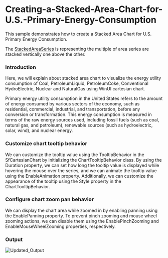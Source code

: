 # Creating-a-Stacked-Area-Chart-for-U.S.-Primary-Energy-Consumption
This sample demonstrates how to create a Stacked Area Chart for U.S. Primary Energy Consumption.

The [StackedAreaSeries](https://help.syncfusion.com/cr/winui/Syncfusion.UI.Xaml.Charts.StackedAreaSeries.html) is representing the multiple of area series are stacked vertically one above the other.

### Introduction

Here, we will explain about stacked area chart to visualize the energy utility consumption of Coal, PetroleumLiquid, PetroleumCoke, Conventional HydroElectric, Nuclear and NaturalGas using WinUI cartesian chart.

Primary energy utility consumption in the United States refers to the amount of energy consumed by various sectors of the economy, such as residential, commercial, industrial, and transportation, before any conversion or transformation. This energy consumption is measured in terms of the raw energy sources used, including fossil fuels (such as coal, natural gas, and petroleum), renewable sources (such as hydroelectric, solar, wind), and nuclear energy.

### Customize chart tooltip behavior

We can customize the tooltip value using the TooltipBehavior in the SfCartesianChart by initializing the ChartTooltipBehavior class. 
By using the Duration property, we can set how long the tooltip value is displayed while hovering the mouse over the series, and we can animate the tooltip value using the EnableAnimation property. 
Additionally, we can customize the appearance of the tooltip using the Style property in the ChartTooltipBehavior.


### Configure chart zoom pan behavior

We can display the chart area while zoomed in by enabling panning using the EnablePanning property. To prevent pinch zooming and mouse wheel zooming actions, we can disable them using the EnablePinchZooming and EnableMouseWheelZooming properties, respectively.

### Output

![Updated_Output](https://github.com/SyncfusionExamples/Creating-a-Stacked-Area-Chart-for-U.S.-Primary-Energy-Consumption/assets/105482474/24d4b788-9964-4e82-9cc6-84f0b8aa271e)